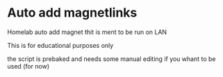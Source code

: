 # Auto add magnetlinks 
Homelab auto add magnet
thit is ment to be run on LAN

This is for educational purposes only

the script is prebaked and needs some manual editing if you whant to be used (for now)
